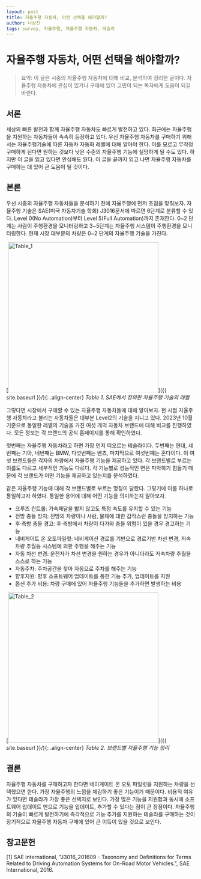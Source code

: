 ```yaml
---
layout: post
title: 자율주행 자동차, 어떤 선택을 해야할까?
author: 나상진
tags: survey, 자율주행, 자율주행 자동차, 테슬라
---
```


# 자율주행 자동차, 어떤 선택을 해야할까?

> 요약: 이 글은 시중의 자율주행 자동차에 대해 비교, 분석하여 정리한 글이다. 자율주행 자동차에 관심이 있거나 구매에 있어 고민이 되는 독자에게 도움이 되길 바란다.

## 서론
세상의 빠른 발전과 함께 자율주행 자동차도 빠르게 발전하고 있다. 최근에는 자율주행을 지원하는 자동차들이 속속히 등장하고 있다. 우선 자율주행 자동차를 구매하기 위해서는 자율주행기술에 따른 자동차 자동화 레벨에 대해 알아야 한다. 이를 모르고 무작정 구매하게 된다면 원하는 것보다 낮은 수준의 자율주행 기능에 실망하게 될 수도 있다. 하지만 이 글을 읽고 있다면 안심해도 된다. 이 글을 끝까지 읽고 나면 자율주행 자동차를 구매하는 데 있어 큰 도움이 될 것이다.
## 본론
우선 시중의 자율주행 자동차들을 분석하기 전에 자율주행에 먼저 초점을 맞춰보자. 자율주행 기술은 SAE(미국 자동차기술 학회) J3016문서에 따르면 6단계로 분류할 수 있다. Level 0(No Automation)부터 Level 5(Full Automation)까지 존재한다. 0~2 단계는 사람이 주행환경을 모니터링하고 3~5단계는 자율주행 시스템이 주행환경을 모니터링한다. 현재 시장 대부분의 차량은 0~2 단계의 자율주행 기술을 가진다.

[<img src="{{ site.baseurl }}/images/table_1.png" alt="Table_1" style="width: 400px;"/>]({{ site.baseurl }}/){: .align-center}
*Table 1. SAE에서 정의한 자율주행 기술의 레벨*

그렇다면 시장에서 구매할 수 있는 자율주행 자동차들에 대해 알아보자. 현 시점 자율주행 자동차라고 불리는 자동차들은 대부분 Level2의 기술을 지니고 있다. 2023년 10월 기준으로 동일한 레벨의 기술을 가진 여섯 개의 자동차 브랜드에 대해 비교를 진행하였다. 모든 정보는 각 브랜드의 공식 홈페이지를 통해 확인하였다.

첫번째는 자율주행 자동차라고 하면 가장 먼저 떠오르는 테슬라이다. 두번째는 현대, 세번째는 기아, 네번째는 BMW, 다섯번째는 벤츠, 마지막으로 여섯번째는 혼다이다. 이 여섯 브랜드들은 각자의 차량에서 자율주행 기능을 제공하고 있다. 각 브랜드별로 부르는 이름도 다르고 세부적인 기능도 다르다. 각 기능별로 성능적인 면은 파악하기 힘들기 때문에 각 브랜드가 어떤 기능을 제공하고 있는지를 분석하였다.

같은 자율주행 기능에 대해 각 브랜드별로 부르는 명칭이 달랐다. 그렇기에 이를 하나로 통일하고자 하였다. 통일한 용어에 대해 어떤 기능을 의미하는지 알아보자.

- 크루즈 컨트롤: 가속페달을 밟지 않고도 특정 속도를 유지할 수 있는 기능
- 전방 충돌 방지: 전방의 차량이나 사람, 물체에 대한 갑작스런 충돌을 방지하는 기능
- 후·측방 충돌 경고: 후·측방에서 차량이 다가와 충돌 위험이 있을 경우 경고하는 기능
- 네비게이트 온 오토파일럿: 네비게이션 경로를 기반으로 경로기반 차선 변경, 저속 차량 추월등 시스템에 의한 주행을 해주는 기능
- 자동 차선 변경: 운전자가 차선 변경을 원하는 경우가 아니더라도 저속차량 추월을 스스로 하는 기능
- 자동주차: 주차공간을 찾아 자동으로 주차를 해주는 기능
- 향후지원: 향후 소프트웨어 업데이트를 통한 기능 추가, 업데이트를 지원
- 옵션 추가 비용: 차량 구매에 있어 자율주행 기능들을 추가하면 발생하는 비용

[<img src="{{ site.baseurl }}/images/table_2.png" alt="Table_2" style="width: 400px;"/>]({{ site.baseurl }}/){: .align-center}
*Table 2. 브랜드별 자율주행 기능 정리*
## 결론
자율주행 자동차를 구매하고자 한다면 네이게이트 온 오토 파일럿을 지원하는 차량을 선택했으면 한다. 가장 자율주행의 느낌을 체감하기 좋은 기능이기 때문이다. 비용적 여유가 있다면 테슬라가 가장 좋은 선택지로 보인다. 가장 많은 기능을 지원함과 동시에 소프트웨어 업데이트 만으로 기능을 업데이트, 추가할 수 있다는 점이 큰 장점이다. 자율주행의 기술이 빠르게 발전하기에 즉각적으로 기능 추가를 지원하는 테슬라를 구매하는 것이 장기적으로 자율주행 자동차 구매에 있어 큰 이득이 있을 것으로 보인다. 
## 참고문헌
[1] SAE international, "J3016_201609 - Taxonomy and Definitions for Terms Related to Driving Automation Systems for On-Road Motor Vehicles.", SAE International, 2016.